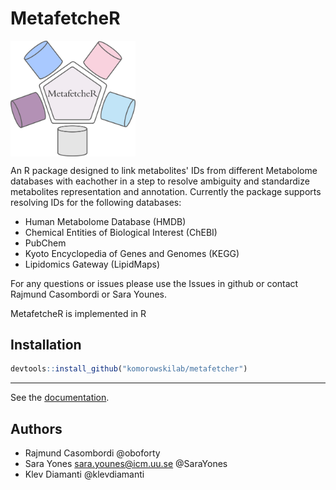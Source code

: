 # MetafetcheR

<img src="docs/MetafetcheR_logo3.png" width=200; align="middle">

An R package designed to link metabolites' IDs from different Metabolome databases with eachother in a step to resolve ambiguity and standardize metabolites representation and annotation.
Currently the package supports resolving IDs for the following databases:
  - Human Metabolome Database (HMDB)
  - Chemical Entities of Biological Interest (ChEBI)
  - PubChem
  - Kyoto Encyclopedia of Genes and Genomes (KEGG)
  - Lipidomics Gateway (LipidMaps)
 
  
 For any questions or issues please use the Issues in github or contact Rajmund Casombordi or Sara Younes.
 
 
MetafetcheR is implemented in R 


##  Installation

 ```R
devtools::install_github("komorowskilab/metafetcher")
```

*** 
See the [documentation](https://komorowskilab.github.io/metafetcher/).

## Authors
- Rajmund Casombordi 
  @oboforty
- Sara Yones sara.younes@icm.uu.se 
 @SaraYones
- Klev Diamanti 
 @klevdiamanti

